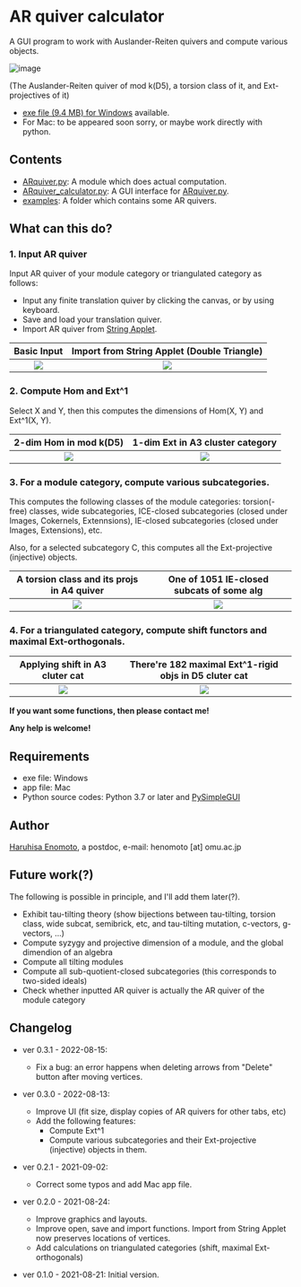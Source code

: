 # AR quiver calculator
A GUI program to work with Auslander-Reiten quivers and compute various objects.

![image](https://cdn.discordapp.com/attachments/524877289213788171/1007891731703943168/unknown.png)

(The Auslander-Reiten quiver of mod k(D5), a torsion class of it, and Ext-projectives of it)

- [exe file (9.4 MB) for Windows](https://github.com/haruhisa-enomoto/ARquiver/releases/download/v0.3.1/ARquiver_calculator.exe) available.
- For Mac: to be appeared soon sorry, or maybe work directly with python.

## Contents

- [ARquiver.py](ARquiver.py): A module which does actual computation.
- [ARquiver_calculator.py](ARquiver_calculator.py): A GUI interface for [ARquiver.py](ARquiver.py).
- [examples](/examples/): A folder which contains some AR quivers.

## What can this do?

### 1. Input AR quiver

Input AR quiver of your module category or triangulated category as follows:
- Input any finite translation quiver by clicking the canvas, or by using keyboard.
- Save and load your translation quiver.
- Import AR quiver from [String Applet](https://www.math.uni-bielefeld.de/~jgeuenich/string-applet/).

Basic Input          |  Import from String Applet (Double Triangle)
:-------------------------:|:-------------------------:
![](https://cdn.discordapp.com/attachments/524877289213788171/1007893449502113852/unknown.png)  |  ![](https://cdn.discordapp.com/attachments/524877289213788171/1007907225068638268/unknown.png)

### 2. Compute Hom and Ext^1

Select X and Y, then this computes the dimensions of Hom(X, Y) and Ext^1(X, Y).

2-dim Hom in mod k(D5)   |  1-dim Ext in A3 cluster category
:-------------------------:|:-------------------------:
![](https://cdn.discordapp.com/attachments/524877289213788171/1007896233454612571/unknown.png)  |  ![](https://cdn.discordapp.com/attachments/524877289213788171/1007897271528075284/unknown.png)

### 3. For a module category, compute various subcategories.

This computes the following classes of the module categories: torsion(-free) classes, wide subcategories, ICE-closed subcategories (closed under Images, Cokernels, Extennsions), IE-closed subcategories (closed under Images, Extensions), etc.

Also, for a selected subcategory C, this computes all the Ext-projective (injective) objects.

 A torsion class and its projs in A4 quiver | One of 1051 IE-closed subcats of some alg
:-------------------------:|:-------------------------:
![](https://cdn.discordapp.com/attachments/524877289213788171/1007900187106234368/unknown.png)  |  ![](https://cdn.discordapp.com/attachments/524877289213788171/1007901782200025189/unknown.png)


### 4. For a triangulated category, compute shift functors and maximal Ext-orthogonals.

 Applying shift in A3 cluter cat | There're 182 maximal Ext^1-rigid objs in D5 cluter cat
:-------------------------:|:-------------------------:
![](https://cdn.discordapp.com/attachments/524877289213788171/1007902867484590130/unknown.png)  |  ![](https://cdn.discordapp.com/attachments/524877289213788171/1007903351888949278/unknown.png)


**If you want some functions, then please contact me!**

**Any help is welcome!**


## Requirements

- exe file: Windows
- app file: Mac
- Python source codes: Python 3.7 or later and [PySimpleGUI](https://pysimplegui.readthedocs.io/en/latest/)

## Author

[Haruhisa Enomoto](http://haruhisa-enomoto.github.io/), a postdoc, e-mail: henomoto [at] omu.ac.jp

## Future work(?)

The following is possible in principle, and I'll add them later(?). 

- Exhibit tau-tilting theory (show bijections between tau-tilting, torsion class, wide subcat, semibrick, etc, and tau-tilting mutation, c-vectors, g-vectors, ...)
- Compute syzygy and projective dimension of a module, and the global dimendion of an algebra
- Compute all tilting modules
- Compute all sub-quotient-closed subcategories (this corresponds to two-sided ideals)
- Check whether inputted AR quiver is actually the AR quiver of the module category

## Changelog

- ver 0.3.1 - 2022-08-15:
  - Fix a bug: an error happens when deleting arrows from "Delete" button after moving vertices.

- ver 0.3.0 - 2022-08-13:
  - Improve UI (fit size, display copies of AR quivers for other tabs, etc)
  - Add the following features:
    - Compute Ext^1
    - Compute various subcategories and their Ext-projective (injective) objects in them.

- ver 0.2.1 - 2021-09-02:
  - Correct some typos and add Mac app file.

- ver 0.2.0 - 2021-08-24:
  - Improve graphics and layouts.
  - Improve open, save and import functions. Import from String Applet now preserves locations of vertices.
  - Add calculations on triangulated categories (shift, maximal Ext-orthogonals)

- ver 0.1.0 - 2021-08-21: Initial version.
